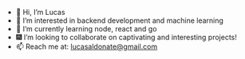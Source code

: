- 👋 Hi, I’m Lucas
- 👀 I’m interested in backend development and machine learning
- 🏫 I’m currently learning node, react and go
- 🎆 I’m looking to collaborate on captivating and interesting projects!
- 📫 Reach me at: lucasaldonate@gmail.com

